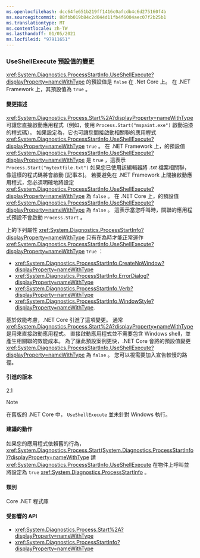 ```yaml
---
ms.openlocfilehash: dcc64fe651b219ff1416c0afcdb4c6d275160f4b
ms.sourcegitcommit: 88fbb019b84c2d044d11fb4f6004aec07f2b25b1
ms.translationtype: MT
ms.contentlocale: zh-TW
ms.lasthandoff: 01/05/2021
ms.locfileid: "97911651"
---
```

### <a name="change-in-default-value-of-useshellexecute"></a>UseShellExecute 預設值的變更

<xref:System.Diagnostics.ProcessStartInfo.UseShellExecute?displayProperty=nameWithType> 的預設值是 `false` 在 .Net Core 上。 在 .NET Framework 上，其預設值為 `true` 。

#### <a name="change-description"></a>變更描述

<xref:System.Diagnostics.Process.Start%2A?displayProperty=nameWithType> 可讓您直接啟動應用程式（例如，使用 `Process.Start("mspaint.exe")` 啟動油漆的程式碼）。 如果設定為，它也可讓您間接啟動相關聯的應用程式 <xref:System.Diagnostics.ProcessStartInfo.UseShellExecute?displayProperty=nameWithType> `true` 。 在 .NET Framework 上，的預設值 <xref:System.Diagnostics.ProcessStartInfo.UseShellExecute?displayProperty=nameWithType> 是 `true` ，這表示 `Process.Start("mytextfile.txt")` 如果您已使用該編輯器將 *.txt* 檔案相關聯，像這樣的程式碼將會啟動 [記事本]。 若要避免在 .NET Framework 上間接啟動應用程式，您必須明確地將設定 <xref:System.Diagnostics.ProcessStartInfo.UseShellExecute?displayProperty=nameWithType> 為 `false` 。 在 .NET Core 上，的預設值 <xref:System.Diagnostics.ProcessStartInfo.UseShellExecute?displayProperty=nameWithType> 為 `false` 。 這表示當您呼叫時，關聯的應用程式預設不會啟動 `Process.Start` 。

上的下列屬性 <xref:System.Diagnostics.ProcessStartInfo?displayProperty=nameWithType> 只有在為時才能正常運作 <xref:System.Diagnostics.ProcessStartInfo.UseShellExecute?displayProperty=nameWithType> `true` ：

- <xref:System.Diagnostics.ProcessStartInfo.CreateNoWindow?displayProperty=nameWithType>
- <xref:System.Diagnostics.ProcessStartInfo.ErrorDialog?displayProperty=nameWithType>
- <xref:System.Diagnostics.ProcessStartInfo.Verb?displayProperty=nameWithType>
- <xref:System.Diagnostics.ProcessStartInfo.WindowStyle?displayProperty=nameWithType>.

基於效能考慮，.NET Core 引進了這項變更。 通常 <xref:System.Diagnostics.Process.Start%2A?displayProperty=nameWithType> 是用來直接啟動應用程式。 直接啟動應用程式並不需要包含 Windows shell，並產生相關聯的效能成本。 為了讓此預設案例更快，.NET Core 會將的預設值變更 <xref:System.Diagnostics.ProcessStartInfo.UseShellExecute?displayProperty=nameWithType> 為 `false` 。 您可以視需要加入宣告較慢的路徑。

#### <a name="version-introduced"></a>引進的版本

2.1

> [!NOTE]
> 在舊版的 .NET Core 中， `UseShellExecute` 並未針對 Windows 執行。

#### <a name="recommended-action"></a>建議的動作

如果您的應用程式依賴舊的行為， <xref:System.Diagnostics.Process.Start(System.Diagnostics.ProcessStartInfo)?displayProperty=nameWithType> 請 <xref:System.Diagnostics.ProcessStartInfo.UseShellExecute> 在物件上呼叫並將設定為 `true` <xref:System.Diagnostics.ProcessStartInfo> 。

#### <a name="category"></a>類別

Core .NET 程式庫

#### <a name="affected-apis"></a>受影響的 API

- <xref:System.Diagnostics.Process.Start%2A?displayProperty=nameWithType>
- <xref:System.Diagnostics.ProcessStartInfo?displayProperty=nameWithType>

<!--

#### Affected APIs

- `Overload:System.Diagnostics.Process.Start`
- `M:System.Diagnostics.ProcessStartInfo`

-->
